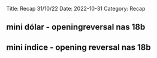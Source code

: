 Title: Recap 31/10/22
Date: 2022-10-31
Category: Recap

## mini dólar - openingreversal nas 18b

## mini índice - opening reversal nas 18b

